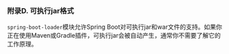 ### 附录D. 可执行jar格式

`spring-boot-loader`模块允许Spring Boot对可执行jar和war文件的支持。如果你正在使用Maven或Gradle插件，可执行jar会被自动产生，通常你不需要了解它的工作原理。
